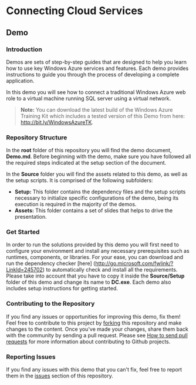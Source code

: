 ﻿# Connecting Cloud Services #

## Demo ##

### Introduction ###

Demos are sets of step-by-step guides that are designed to help you learn how to use key Windows Azure services and features. Each demo provides instructions to guide you through the process of developing a complete application.

In this demo you will see how to connect a traditional Windows Azure web role to a virtual machine running SQL server using a virtual network.

> **Note:** You can download the latest build of the Windows Azure Training Kit which includes a tested version of this Demo from here: http://bit.ly/WindowsAzureTK.

### Repository Structure ###

In the **root** folder of this repository you will find the demo document, **Demo.md**. Before beginning with the demo, make sure you have followed all the required steps indicated at the setup section of the document. 

In the **Source** folder you will find the assets related to this demo, as well as the setup scripts. It is comprised of the following subfolders:

- **Setup:** This folder contains the dependency files and the setup scripts necessary to initialize specific configurations of the demo, being its execution is required in the majority of the demos.
- **Assets:** This folder contains a set of slides that helps to drive the presentation.

### Get Started ###

In order to run the solutions provided by this demo you will first need to configure your environment and install any necessary prerequisites such as runtimes, components, or libraries. For your ease, you can download and run the dependency checker [here] (http://go.microsoft.com/fwlink/?LinkId=245702) to automatically check and install all the requirements. Please take into account that you have to copy it inside the **Source/Setup** folder of this demo and change its name to **DC.exe**. Each demo also includes setup instructions for getting started.

### Contributing to the Repository ###

If you find any issues or opportunities for improving this demo, fix them!  Feel free to contribute to this project by [forking](http://help.github.com/fork-a-repo/) this repository and make changes to the content.  Once you've made your changes, share them back with the community by sending a pull request. Please see [How to send pull requests](http://help.github.com/send-pull-requests/) for more information about contributing to Github projects.

### Reporting Issues ###

If you find any issues with this demo that you can't fix, feel free to report them in the [issues](https://github.com/WindowsAzure-TrainingKit/DEMO-ConnectingCloudServices/issues) section of this repository.